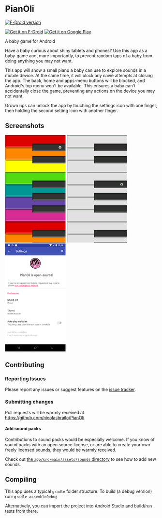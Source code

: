 # PianOli

[![F-Droid version](https://img.shields.io/f-droid/v/com.nicobrailo.pianoli)](https://f-droid.org/packages/com.nicobrailo.pianoli/)

[
<img src="https://f-droid.org/badge/get-it-on.png"
alt="Get it on F-Droid"
height="90px">](https://f-droid.org/packages/com.nicobrailo.pianoli/) [
<img src='https://play.google.com/intl/en_us/badges/images/generic/en_badge_web_generic.png'
alt='Get it on Google Play'
height='90px'/>](https://play.google.com/store/apps/details?id=com.nicobrailo.pianoli.gplay)

A baby game for Android

Have a baby curious about shiny tablets and phones?
Use this app as a baby-game and, more importantly, to prevent random taps of a baby from doing
anything you may not want.

This app will show a small piano a baby can use to explore sounds in a mobile device.
At the same time, it will block any naive attempts at closing the app.
The back, home and apps-menu buttons will be blocked, and Android's top menu won't be available.
This ensures a baby can't accidentally close the game, preventing any actions on the device you
may not want.

Grown ups can unlock the app by touching the settings icon with one finger, then holding the
second setting icon with another finger.

## Screenshots

<img src="./fastlane/metadata/android/en-US/images/phoneScreenshots/01_keys.png" alt="Rainbow keyboard" width="200"> <img src="./fastlane/metadata/android/en-US/images/phoneScreenshots/01_keys_black_and_white.png" alt="Black and white keyboard" width="200"> <img src="./fastlane/metadata/android/en-US/images/phoneScreenshots/02_config.png" alt="Screenshot of configuration screen" width="200">

## Contributing

### Reporting Issues

Please report any issues or suggest features on the [issue tracker](https://github.com/nicolasbrailo/PianOli/issues).

### Submitting changes

Pull requests will be warmly received at https://github.com/nicolasbrailo/PianOli.

#### Add sound packs

Contributions to sound packs would be especially welcome.
If you know of sound packs with an open source license, or are able to create your own freely licensed sounds, they would be warmly received.

Check out [the `app/src/main/assets/sounds` directory](./app/src/main/assets/sounds/) to see how to add new sounds.

## Compiling

This app uses a typical `gradle` folder structure.  To build (a debug version) run: `gradle assembleDebug`

Alternatively, you can import the project into Android Studio and build/run tests from there.
